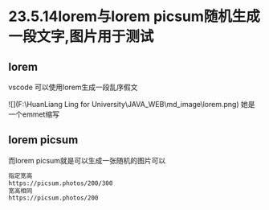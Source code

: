 # 23.5.14lorem与lorem picsum随机生成一段文字,图片用于测试

## lorem

vscode 可以使用lorem生成一段乱序假文

![](F:\HuanLiang Ling for University\JAVA_WEB\md_image\lorem.png)
她是一个emmet缩写

## lorem picsum

而lorem picsum就是可以生成一张随机的图片可以

```` html
指定宽高
https://picsum.photos/200/300
宽高相同
https://picsum.photos/200
````
